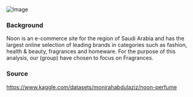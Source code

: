 ![Image](https://lh3.googleusercontent.com/wc_ySX2JefckG8m3E4Jq7Xr4WbPGQrJap2a_2pX5mMAZmpVHIgEWS1IuseQe4XCeD0vttLjFIhf2Fu05Q_nUFl451ObCh3w_tgw5rA)

### Background

Noon is an e-commerce site for the region of Saudi Arabia and has the largest online selection of leading brands in categories such as fashion, health & beauty, fragrances and homeware. For the purpose of this analysis, our (group) have chosen to focus on Fragrances.



### Source

https://www.kaggle.com/datasets/monirahabdulaziz/noon-perfume
